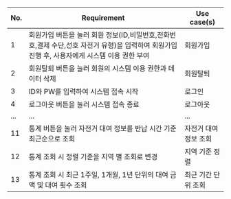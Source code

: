 |No. |Requirement                         |Use case(s)                   |
|--- |---                                 |---                           |
|1   |회원가입 버튼을 눌러 회원 정보(ID,비밀번호,전화번호,결제 수단,선호 자전거 유형)을 입력하여 회원가입 진행 후, 사용자에게 시스템 이용 권한 부여|회원가입|
|2   |회원탈퇴 버튼을 눌러 회원의 시스템 이용 권한과 데이터 삭제|회원탈퇴     |
|3   |ID와 PW를 입력하여 시스템 접속 시작   |로그인                         |
|4   |로그아웃 버튼을 눌러 시스템 접속 종료  |로그아웃                       |
|... |...                                 |...                           |
|11  |통계 버튼을 눌러 자전거 대여 정보를 반납 시간 기준 최근순으로 조회|자전거 대여 정보 조회|
|12  |통계 조회 시 정렬 기준을 지역 별 조회로 변경|지역 기준 정렬            |
|13  |통계 조회 시 최근 1주일, 1개월, 1년 단위의 대여 금액 및 대여 횟수 조회|최근 기간 단위 조회|

